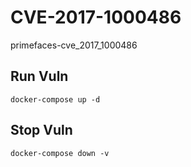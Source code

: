 # CVE-2017-1000486

primefaces-cve_2017_1000486

## Run Vuln

```
docker-compose up -d
```

## Stop Vuln

```
docker-compose down -v
```

